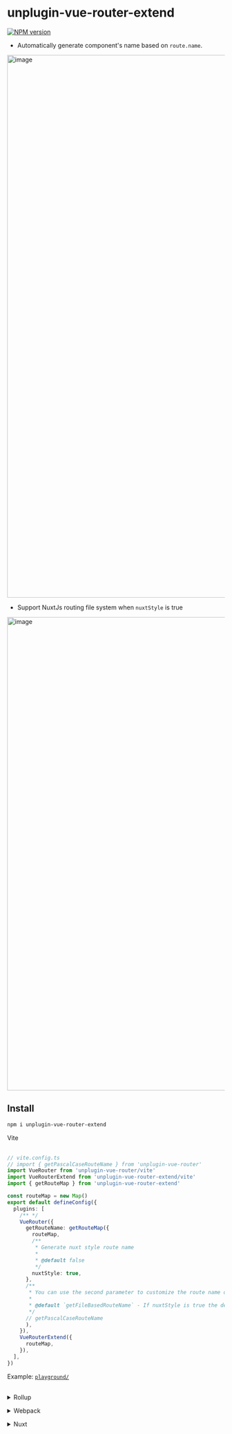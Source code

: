 # unplugin-vue-router-extend

[![NPM version](https://img.shields.io/npm/v/unplugin-vue-router-extend?color=a1b858&label=)](https://www.npmjs.com/package/unplugin-vue-router-extend)

- Automatically generate component's name based on `route.name`.  

<img width="1255" alt="image" src="https://user-images.githubusercontent.com/32807958/205870943-dd2b6094-a4dd-4927-a417-57350fd7773b.png">

- Support NuxtJs routing file system when `nuxtStyle` is true

<img width="1095" alt="image" src="https://user-images.githubusercontent.com/32807958/205881051-446d17f7-9275-4329-b98c-d0e10594e1f4.png">

## Install

```bash
npm i unplugin-vue-router-extend
```

<summary>Vite</summary><br>

```ts
// vite.config.ts
// import { getPascalCaseRouteName } from 'unplugin-vue-router'
import VueRouter from 'unplugin-vue-router/vite'
import VueRouterExtend from 'unplugin-vue-router-extend/vite'
import { getRouteMap } from 'unplugin-vue-router-extend'

const routeMap = new Map()
export default defineConfig({
  plugins: [
    /** */
    VueRouter({
      getRouteName: getRouteMap({
        routeMap,
        /**
         * Generate nuxt style route name
         *
         * @default false
         */
        nuxtStyle: true,
      },
      /**
       * You can use the second parameter to customize the route name override method
       *
       * @default `getFileBasedRouteName` - If nuxtStyle is true the default value is `getNuxtStyleRouteName`
       */
      // getPascalCaseRouteName
      ),
    }),
    VueRouterExtend({
      routeMap,
    }),
  ],
})
```


Example: [`playground/`](./playground/)

<br>

<details>
<summary>Rollup</summary><br>

```ts
// rollup.config.js
import VueRouter from 'unplugin-vue-router/vite'
import VueRouterExtend from 'unplugin-vue-router-extend/vite'
import { getRouteMap } from 'unplugin-vue-router-extend'

const routeMap = new Map()
export default {
  plugins: [
    /* ... */
    VueRouter({
      getRouteName: getRouteMap({ routeMap, }),
    }),
    VueRouterExtend({
      routeMap,
    }),
  ],
}
```

<br></details>


<details>
<summary>Webpack</summary><br>

```ts
// webpack.config.js
const routeMap = new Map()
module.exports = {
  /* ... */
  plugins: [
    require('unplugin-vue-router/webpack')({
      getRouteName: getRouteMap({ routeMap, }),
    }),
    require('unplugin-vue-router-extend/webpack')({
      routeMap
    })
  ]
}
```

<br></details>

<details>
<summary>Nuxt</summary><br>

```ts
// nuxt.config.js
import VueRouter from 'unplugin-vue-router/vite'

const routeMap = new Map()
export default {
  buildModules: [
    /* ... */
    ['unplugin-vue-router/nuxt', {
      getRouteName: getRouteMap({ routeMap }),
    }],
    ['unplugin-vue-router-extend/nuxt', {
      routeMap
    }],
  ],
}
```

> This module works for both Nuxt 2 and [Nuxt Vite](https://github.com/nuxt/vite)

<br></details>